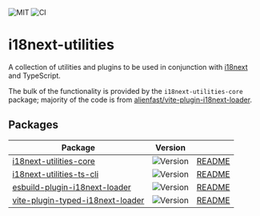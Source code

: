 ![MIT](https://img.shields.io/badge/License-MIT-green?style=flat-square)
![CI](https://img.shields.io/github/actions/workflow/status/rowellx68/i18next-utilities/publish.yml?style=flat-square)

# i18next-utilities

A collection of utilities and plugins to be used in conjunction with [i18next](https://www.i18next.com/) and TypeScript.

The bulk of the functionality is provided by the `i18next-utilities-core` package; majority of the code is from [alienfast/vite-plugin-i18next-loader](https://github.com/alienfast/vite-plugin-i18next-loader).

## Packages

| Package                                                                                            | Version                                                                                     |                                               |
| -------------------------------------------------------------------------------------------------- | ------------------------------------------------------------------------------------------- | --------------------------------------------- |
| [i18next-utilities-core](https://www.npmjs.com/package/i18next-utilities-core)                     | ![Version](https://img.shields.io/npm/v/i18next-utilities-core?style=flat-square)           | [README](./packages/core/README.md)           |
| [i18next-utilities-ts-cli](https://www.npmjs.com/package/i18next-utilities-ts-cli)                 | ![Version](https://img.shields.io/npm/v/i18next-utilities-ts-cli?style=flat-square)         | [README](./packages/ts-cli/README.md)         |
| [esbuild-plugin-i18next-loader](https://www.npmjs.com/package/esbuild-plugin-i18next-loader)       | ![Version](https://img.shields.io/npm/v/esbuild-plugin-i18next-loader?style=flat-square)    | [README](./packages/esbuild-plugin/README.md) |
| [vite-plugin-typed-i18next-loader](https://www.npmjs.com/package/vite-plugin-typed-i18next-loader) | ![Version](https://img.shields.io/npm/v/vite-plugin-typed-i18next-loader?style=flat-square) | [README](./packages/vite-plugin/README.md)    |
